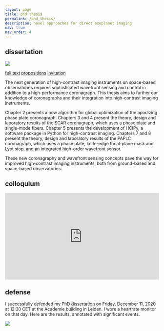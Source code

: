 ```yaml
---
layout: page
title: phd thesis
permalink: /phd_thesis/
description: novel approaches for direct exoplanet imaging
nav: true
nav_order: 4
---
```


## dissertation

<div class="front-cover float-right">
  <img class="img-fluid z-depth-1 rounded" src="{{ 'thesis_cover.png' | prepend: '/assets/img/' | relative_url }}">
</div>

<p>
<div class="thesis-links">
<a class="btn btn-sm z-depth-0" href="{{'/assets/pdf/EmielPor_thesis.pdf' | relative_url }}">full text</a>
<a class="btn btn-sm z-depth-0" href="{{'/assets/pdf/EmielPor_propositions.pdf' | relative_url }}">propositions</a>
<a class="btn btn-sm z-depth-0" href="{{'/assets/pdf/EmielPor_invitation.pdf' | relative_url }}">invitation</a>
</div>
</p>

The next generation of high-contrast imaging instruments on space-based observatories requires sophisticated wavefront sensing and control in addition to a high-performance coronagraph. This thesis aims to further our knowledge of coronagraphs and their integration into high-contrast imaging instruments.

Chapter 2 presents a new algorithm for global optimization of the apodizing phase plate coronagraph. Chapters 3 and 4 present the theory, design and laboratory results of the SCAR coronagraph, which uses a phase plate and single-mode fibers. Chapter 5 presents the development of HCIPy, a software package in Python for high-contrast imaging. Chapters 7 and 8 present the theory, design and laboratory results of the PAPLC coronagraph, which uses a phase plate, knife-edge focal-plane mask and Lyot stop, and an integrated high-order wavefront sensor.

These new coronagraphy and wavefront sensing concepts pave the way for improved high-contrast imaging instruments, both from ground-based and space-based observatories.

## colloquium

<div><div style="position:relative;padding-top:56.25%;">
  <iframe width="100%" height="100%" style="position:absolute;top:0;left:0;" src="https://www.youtube.com/embed/vLdpUlVmtfc?modestbranding=1;showinfo=0;rel=0" frameborder="0" allow="accelerometer; autoplay; clipboard-write; encrypted-media; gyroscope; picture-in-picture" allowfullscreen></iframe>
</div></div>

## defense

I successfully defended my PhD dissertation on Friday, December 11, 2020 at 12:30 CET at the Academie building in Leiden. I wore a heartrate monitor on that day. Here are the results, annotated with significant events.

<img class="img-fluid z-depth-1 rounded" src="{{ 'thesis_defense_heartrate.png' | prepend: '/assets/img/' | relative_url }}">
